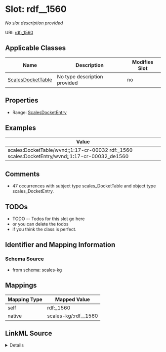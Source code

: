 

# Slot: rdf__1560


_No slot description provided_





URI: [rdf:_1560](http://www.w3.org/1999/02/22-rdf-syntax-ns#_1560)



<!-- no inheritance hierarchy -->





## Applicable Classes

| Name | Description | Modifies Slot |
| --- | --- | --- |
| [ScalesDocketTable](../classes/ScalesDocketTable.md) | No type description provided |  no  |







## Properties

* Range: [ScalesDocketEntry](../classes/ScalesDocketEntry.md)






## Examples

| Value |
| --- |
| scales:DocketTable/wvnd;;1:17-cr-00032 rdf:_1560 scales:DocketEntry/wvnd;;1:17-cr-00032_de1560 |

## Comments

* 47 occurrences with subject type scales_DocketTable and object type scales_DocketEntry.

## TODOs

* TODO -- Todos for this slot go here
* or you can delete the todos
* if you think the class is perfect.

## Identifier and Mapping Information







### Schema Source


* from schema: scales-kg




## Mappings

| Mapping Type | Mapped Value |
| ---  | ---  |
| self | rdf:_1560 |
| native | scales-kg/:rdf__1560 |




## LinkML Source

<details>
```yaml
name: rdf__1560
description: No slot description provided
todos:
- TODO -- Todos for this slot go here
- or you can delete the todos
- if you think the class is perfect.
comments:
- 47 occurrences with subject type scales_DocketTable and object type scales_DocketEntry.
examples:
- value: scales:DocketTable/wvnd;;1:17-cr-00032 rdf:_1560 scales:DocketEntry/wvnd;;1:17-cr-00032_de1560
from_schema: scales-kg
rank: 1000
slot_uri: rdf:_1560
alias: rdf__1560
domain_of:
- scales_DocketTable
range: scales_DocketEntry

```
</details>